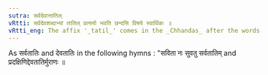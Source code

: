 ```yaml
---
sutra: सर्वदेवात्तातिल्
vRtti: सर्वदेवशब्दाभ्यां तातिल् प्रत्ययो भवति छन्दसि विषये स्वार्थिकः ॥
vRtti_eng: The affix '_tatil_' comes in the _Chhandas_ after the words '_sarva_' and '_deva_', without altering the meaning.
---
```

As सर्वतातिः and देवतातिः in the following hymns : "सविता नः सुवतु सर्वतातिम् and प्रदक्षिणिद्देवतातिर्मुराणः ॥
